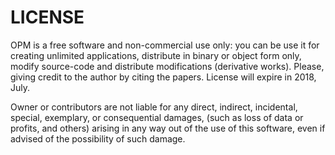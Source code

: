 LICENSE
=======

OPM is a free software and non-commercial use only: you can be use it for creating
unlimited applications, distribute in binary or object form only, modify
source-code and distribute modifications (derivative works). Please, giving 
credit to the author by citing the papers. License will expire in 2018, July.

Owner or contributors are not liable for any direct, indirect, incidental, special, 
exemplary, or consequential damages, (such as loss of data or profits, and others)
arising in any way out of the use of this software, even if advised of the possibility
of such damage.
